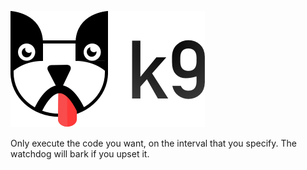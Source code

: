 ![k9 logo](resources/logo.png)

Only execute the code you want, on the interval that you specify. The watchdog will bark if you upset it.

